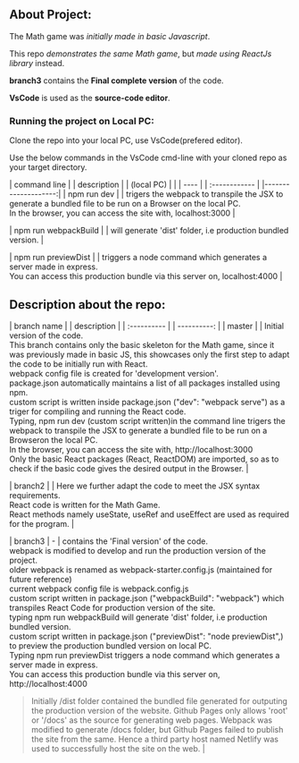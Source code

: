 ## About Project:

The Math game was _initially made in basic Javascript_.

This repo _demonstrates the same Math game_, but _made using ReactJs library_ instead.

**branch3** contains the **Final complete version** of the code.

**VsCode** is used as the **source-code editor**.

### Running the project on Local PC:

Clone the repo into your local PC, use VsCode(prefered editor).

Use the below commands in the VsCode cmd-line with your cloned repo as your target directory.

| command line | | description |
| (local PC) | | | ---- |
| :------------ | |--------------------:|
| npm run dev | | trigers the webpack to transpile the JSX to generate a bundled file to be run on a
Browser on the local PC.<br>
In the browser, you can access the site with, localhost:3000 |

| npm run webpackBuild | | will generate 'dist' folder, i.e production bundled version. |

| npm run previewDist | | triggers a node command which generates a server made in express.<br>
You can access this production bundle via this server on, localhost:4000 |

## Description about the repo:

| branch name | | description |
| :---------- | | ----------: |
| master | | Initial version of the code.<br>
This branch contains only the basic skeleton for the Math game,
since it was previously made in basic JS, this showcases only the first
step to adapt the code to be initially run with React.<br>
webpack config file is created for 'development version'.<br>
package.json automatically maintains a list of all packages installed using npm.<br>
custom script is written inside package.json ("dev": "webpack serve") as a triger
for compiling and running the React code.<br>
Typing, npm run dev (custom script written)in the command line trigers the webpack to
transpile the JSX to generate a bundled file to be run on a Browseron the local PC.<br>
In the browser, you can access the site with, http://localhost:3000<br>
Only the basic React packages (React, ReactDOM) are imported, so as to check
if the basic code gives the desired output in the Browser. |

| branch2 | | Here we further adapt the code to meet the JSX syntax requirements.<br>
React code is written for the Math Game.<br>
React methods namely useState, useRef and useEffect are used as required for the program. |

| branch3 | - | contains the 'Final version' of the code.<br>
webpack is modified to develop and run the production version of the project.<br>
older webpack is renamed as webpack-starter.config.js (maintained for future reference)<br>
current webpack config file is webpack.config.js<br>
custom script written in package.json ("webpackBuild": "webpack") which transpiles React Code
for production version of the site.<br>
typing npm run webpackBuild will generate 'dist' folder, i.e production bundled version.<br>
custom script written in package.json ("previewDist": "node previewDist",) to preview the
production bundled version on local PC.<br>
Typing npm run previewDist triggers a node command which generates a server made in express.<br>
You can access this production bundle via this server on, http://localhost:4000 <br>

> Initially /dist folder contained the bundled file generated for outputing the production version
> of the website.
> Github Pages only allows 'root' or '/docs' as the source for generating web pages.
> Webpack was modified to generate /docs folder, but Github Pages failed to publish
> the site from the same.
> Hence a third party host named Netlify was used to successfully host the site on the web. |
